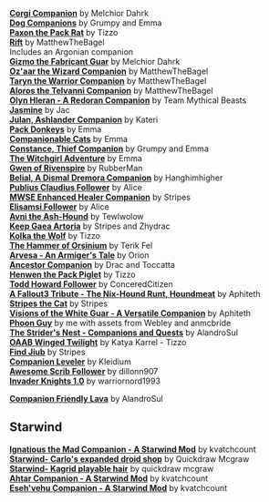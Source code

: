 [**Corgi Companion**](https://www.nexusmods.com/morrowind/mods/43985) by Melchior Dahrk  
[**Dog Companions**](http://lovkullen.net/Emma/DOGGY.htm) by Grumpy and Emma  
[**Paxon the Pack Rat**](https://www.nexusmods.com/morrowind/mods/45669) by Tizzo  
[**Rift**](https://www.nexusmods.com/morrowind/mods/44107) by MatthewTheBagel  
Includes an Argonian companion  
[**Gizmo the Fabricant Guar**](https://www.nexusmods.com/morrowind/mods/46587) by Melchior Dahrk  
[**Oz'aar the Wizard Companion**](https://www.nexusmods.com/morrowind/mods/44093) by MatthewTheBagel  
[**Taryn the Warrior Companion**](https://www.nexusmods.com/morrowind/mods/44087) by MatthewTheBagel  
[**Aloros the Telvanni Companion**](https://www.nexusmods.com/morrowind/mods/44069) by MatthewTheBagel  
[**Olyn Hleran - A Redoran Companion**](https://www.nexusmods.com/morrowind/mods/45197) by Team Mythical Beasts  
[**Jasmine**](https://www.nexusmods.com/morrowind/mods/43336) by Jac  
[**Julan, Ashlander Companion**](http://lovkullen.net/Emma/Kateri.htm) by Kateri  
[**Pack Donkeys**](http://lovkullen.net/Emma/Donkey.htm) by Emma  
[**Companionable Cats**](http://lovkullen.net/Emma/cats.htm) by Emma  
[**Constance, Thief Companion**](http://lovkullen.net/Emma/Constance.htm) by Grumpy and Emma  
[**The Witchgirl Adventure**](http://lovkullen.net/Emma/witchgirl.htm) by Emma  
[**Gwen of Rivenspire**](https://www.nexusmods.com/morrowind/mods/46960) by RubberMan   
[**Belial, A Dismal Dremora Companion**](https://www.nexusmods.com/morrowind/mods/44341) by Hanghimhigher  
[**Publius Claudius Follower**](https://www.nexusmods.com/morrowind/mods/46645) by Alice    
[**MWSE Enhanced Healer Companion**](https://www.nexusmods.com/morrowind/mods/48678) by Stripes  
[**Elisamsi Follower**](https://www.nexusmods.com/morrowind/mods/49326) by Alice  
[**Avni the Ash-Hound**](https://www.nexusmods.com/morrowind/mods/49521) by Tewlwolow  
[**Keep Gaea Artoria**](https://www.nexusmods.com/morrowind/mods/49533) by Stripes and Zhydrac  
[**Kolka the Wolf**](https://www.nexusmods.com/morrowind/mods/49765) by Tizzo  
[**The Hammer of Orsinium**](https://www.nexusmods.com/morrowind/mods/50027) by Terik Fel  
[**Arvesa - An Armiger's Tale**](https://www.nexusmods.com/morrowind/mods/50306) by Orion  
[**Ancestor Companion**](https://www.nexusmods.com/morrowind/mods/50395) by Drac and Toccatta  
[**Henwen the Pack Piglet**](https://www.nexusmods.com/morrowind/mods/50423) by Tizzo  
[**Todd Howard Follower**](https://www.nexusmods.com/morrowind/mods/50691) by ConceredCitizen  
[**A Fallout3 Tribute - The Nix-Hound Runt, Houndmeat**](https://www.nexusmods.com/morrowind/mods/50889) by Aphiteth  
[**Stripes the Cat**](https://www.nexusmods.com/morrowind/mods/51086) by Stripes  
[**Visions of the White Guar - A Versatile Companion**](https://www.nexusmods.com/morrowind/mods/51500) by Aphiteth  
[**Phoon Guy**](https://www.nexusmods.com/morrowind/mods/51549) by me with assets from Webley and anmcbride  
[**The Strider's Nest - Companions and Quests**](https://www.nexusmods.com/morrowind/mods/51579) by AlandroSul  
[**OAAB Winged Twilight**](https://www.nexusmods.com/morrowind/mods/51643) by Katya Karrel - Tizzo  
[**Find Jiub**](https://www.nexusmods.com/morrowind/mods/51692) by Stripes  
[**Companion Leveler**](https://www.nexusmods.com/morrowind/mods/51760) by Kleidium  
[**Awesome Scrib Follower**](https://www.nexusmods.com/morrowind/mods/51732) by dillonn907  
[**Invader Knights 1.0**](https://www.nexusmods.com/morrowind/mods/51794) by warriornord1993  

[**Companion Friendly Lava**](https://www.nexusmods.com/morrowind/mods/50890) by AlandroSul  

## Starwind 
[**Ignatious the Mad Companion - A Starwind Mod**](https://www.nexusmods.com/morrowind/mods/50960) by kvatchcount  
[**Starwind- Carlo's expanded droid shop**](https://www.nexusmods.com/morrowind/mods/50985) by Quickdraw Mcgraw  
[**Starwind- Kagrid playable hair**](https://www.nexusmods.com/morrowind/mods/50994) by quickdraw mcgraw  
[**Ahtar Companion - A Starwind Mod**](https://www.nexusmods.com/morrowind/mods/51036) by kvatchcount  
[**Eseh'vehu Companion - A Starwind Mod**](https://www.nexusmods.com/morrowind/mods/51100) by kvatchcount  
